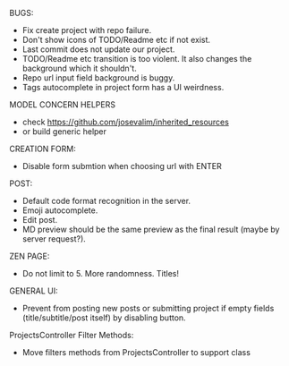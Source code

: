 BUGS:
 * Fix create project with repo failure.
 * Don't show icons of TODO/Readme etc if not exist.
 * Last commit does not update our project.
 * TODO/Readme etc transition is too violent. It also changes the background which it shouldn't.
 * Repo url input field background is buggy.
 * Tags autocomplete in project form has a UI weirdness.

MODEL CONCERN HELPERS
 * check https://github.com/josevalim/inherited_resources
 * or build generic helper

CREATION FORM:
 * Disable form submtion when choosing url with ENTER

POST:
   * Default code format recognition in the server.
   * Emoji autocomplete.
   * Edit post.
   * MD preview should be the same preview as the final result (maybe by server request?).

ZEN PAGE:
   * Do not limit to 5. More randomness. Titles!

GENERAL UI:
   * Prevent from posting new posts or submitting project if empty fields (title/subtitle/post itself) by disabling button.

ProjectsController Filter Methods:
  * Move filters methods from ProjectsController to support class
